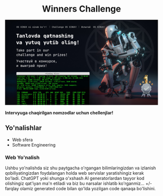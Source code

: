 <h1 align="center">Winners Challenge</h1>
<p align="center"><a href="https://github.com/xinuxuz/challenge" target="_blank"><img src="./background.jpg"/></a></p>


**Intervyuga chaqirilgan nomzodlar uchun chellenjlar!**

## Yo'nalishlar

- Web sfera
- Software Engineering

### Web Yo'nalish

Ushbu yo'nalishda siz shu paytgacha o'rgangan bilimlaringizdan va izlanish qobiliyatingizdan foydalangan holda web servislar yaratishingiz kerak bo'ladi.
ChatGPT yoki shunga o'xshash AI generatorlardan tayyor kod olishingiz qat'iyan ma'n etiladi va biz bu narsalar ishlatib ko'rganmiz... +/- farqlay olamiz generated code bilan qo'lda yozilgan code qanaqa bo'lishini.
